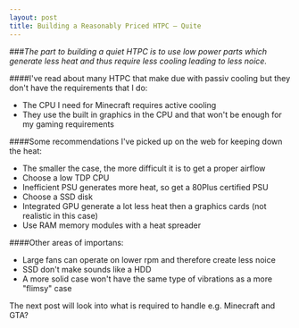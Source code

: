 ```yaml
---
layout: post
title: Building a Reasonably Priced HTPC – Quite
---
```


###*The part to building a quiet HTPC is to use low power parts which generate less heat and thus require less cooling leading to less noice.*

####I've read about many HTPC that make due with passiv cooling but they don't have the requirements that I do:
- The CPU I need for Minecraft requires active cooling
- They use the built in graphics in the CPU and that won't be enough for my gaming requirements

####Some recommendations I've picked up on the web for keeping down the heat:
- The smaller the case, the more difficult it is to get a proper airflow
- Choose a low TDP CPU
- Inefficient PSU generates more heat, so get a 80Plus certified PSU
- Choose a SSD disk
- Integrated GPU generate a lot less heat then a graphics cards (not realistic in this case)
- Use RAM memory modules with a heat spreader

####Other areas of importans:
- Large fans can operate on lower rpm and therefore create less noice
- SSD don't make sounds like a HDD
- A more solid case won't have the same type of vibrations as a more "flimsy" case

The next post will look into what is required to handle e.g. Minecraft and GTA?